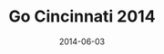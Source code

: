 ---
layout: media
category: media
title: "Go Cincinnati 2014"
date: 2014-06-03
description: "Go Cincinnati 2014"
tag: 
 - go-cincinnati
 - crossroads
 - crossroads-church
video: "http://s3.amazonaws.com/crossroads-media/other-media/video/gocincinnatirecap2014.mp4"
video-poster: "http://s3.amazonaws.com/crossroads-media/images/gocincinnati2014_still.jpg"
---